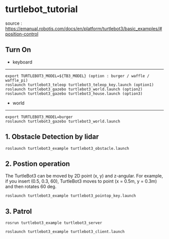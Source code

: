 # turtlebot_tutorial
source : https://emanual.robotis.com/docs/en/platform/turtlebot3/basic_examples/#position-control

## Turn On

 - keyboard
---
    export TURTLEBOT3_MODEL=${TB3_MODEL} (option : burger / waffle / waffle_pi)
    roslaunch turtlebot3_teleop turtlebot3_teleop_key.launch (option1)
    roslaunch turtlebot3_gazebo turtlebot3_world.launch (option2)
    roslaunch turtlebot3_gazebo turtlebot3_house.launch (option3)
    
 - world
---
    export TURTLEBOT3_MODEL=burger
    roslaunch turtlebot3_gazebo turtlebot3_world.launch
    

## 1. Obstacle Detection by lidar

    roslaunch turtlebot3_example turtlebot3_obstacle.launch
    
## 2. Postion operation
The TurtleBot3 can be moved by 2D point (x, y) and z-angular. For example, if you insert (0.5, 0.3, 60), TurtleBot3 moves to point (x = 0.5m, y = 0.3m) and then rotates 60 deg.


    roslaunch turtlebot3_example turtlebot3_pointop_key.launch


## 3. Patrol

    rosrun turtlebot3_example turtlebot3_server
    
    roslaunch turtlebot3_example turtlebot3_client.launch
